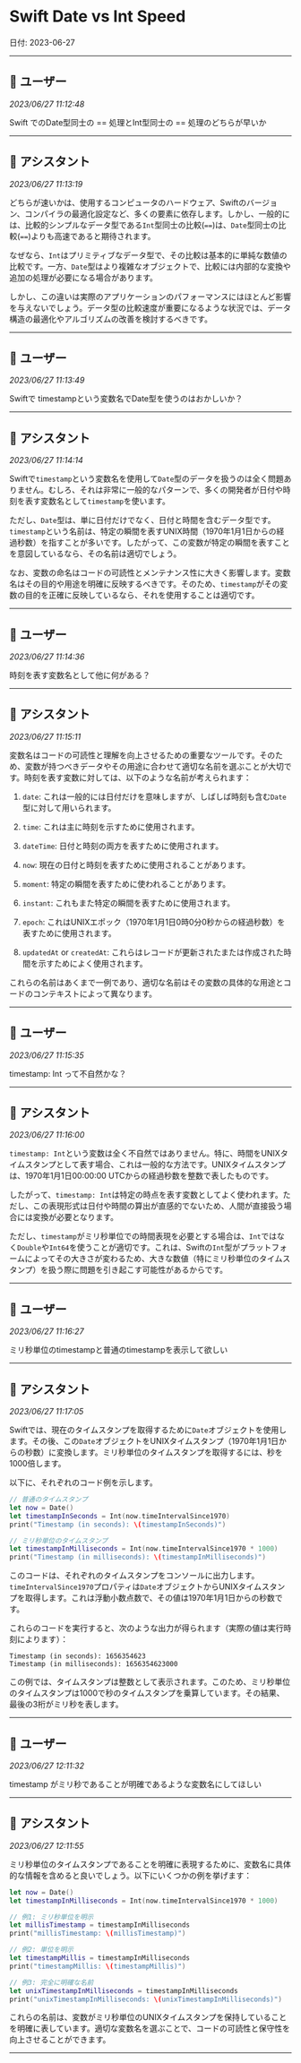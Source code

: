 # Swift Date vs Int Speed

日付: 2023-06-27

---

## 👤 ユーザー
*2023/06/27 11:12:48*

Swift でのDate型同士の == 処理とInt型同士の == 処理のどちらが早いか

---

## 🤖 アシスタント
*2023/06/27 11:13:19*

どちらが速いかは、使用するコンピュータのハードウェア、Swiftのバージョン、コンパイラの最適化設定など、多くの要素に依存します。しかし、一般的には、比較的シンプルなデータ型である`Int`型同士の比較(`==`)は、`Date`型同士の比較(`==`)よりも高速であると期待されます。

なぜなら、`Int`はプリミティブなデータ型で、その比較は基本的に単純な数値の比較です。一方、`Date`型はより複雑なオブジェクトで、比較には内部的な変換や追加の処理が必要になる場合があります。

しかし、この違いは実際のアプリケーションのパフォーマンスにはほとんど影響を与えないでしょう。データ型の比較速度が重要になるような状況では、データ構造の最適化やアルゴリズムの改善を検討するべきです。

---

## 👤 ユーザー
*2023/06/27 11:13:49*

Swiftで timestampという変数名でDate型を使うのはおかしいか？

---

## 🤖 アシスタント
*2023/06/27 11:14:14*

Swiftで`timestamp`という変数名を使用して`Date`型のデータを扱うのは全く問題ありません。むしろ、それは非常に一般的なパターンで、多くの開発者が日付や時刻を表す変数名として`timestamp`を使います。

ただし、`Date`型は、単に日付だけでなく、日付と時間を含むデータ型です。`timestamp`という名前は、特定の瞬間を表すUNIX時間（1970年1月1日からの経過秒数）を指すことが多いです。したがって、この変数が特定の瞬間を表すことを意図しているなら、その名前は適切でしょう。

なお、変数の命名はコードの可読性とメンテナンス性に大きく影響します。変数名はその目的や用途を明確に反映するべきです。そのため、`timestamp`がその変数の目的を正確に反映しているなら、それを使用することは適切です。

---

## 👤 ユーザー
*2023/06/27 11:14:36*

時刻を表す変数名として他に何がある？

---

## 🤖 アシスタント
*2023/06/27 11:15:11*

変数名はコードの可読性と理解を向上させるための重要なツールです。そのため、変数が持つべきデータやその用途に合わせて適切な名前を選ぶことが大切です。時刻を表す変数に対しては、以下のような名前が考えられます：

1. `date`: これは一般的には日付だけを意味しますが、しばしば時刻も含む`Date`型に対して用いられます。

2. `time`: これは主に時刻を示すために使用されます。

3. `dateTime`: 日付と時刻の両方を表すために使用されます。

4. `now`: 現在の日付と時刻を表すために使用されることがあります。

5. `moment`: 特定の瞬間を表すために使われることがあります。

6. `instant`: これもまた特定の瞬間を表すために使用されます。

7. `epoch`: これはUNIXエポック（1970年1月1日0時0分0秒からの経過秒数）を表すために使用されます。

8. `updatedAt` or `createdAt`: これらはレコードが更新されたまたは作成された時間を示すためによく使用されます。

これらの名前はあくまで一例であり、適切な名前はその変数の具体的な用途とコードのコンテキストによって異なります。

---

## 👤 ユーザー
*2023/06/27 11:15:35*

timestamp: Int って不自然かな？

---

## 🤖 アシスタント
*2023/06/27 11:16:00*

`timestamp: Int`という変数は全く不自然ではありません。特に、時間をUNIXタイムスタンプとして表す場合、これは一般的な方法です。UNIXタイムスタンプは、1970年1月1日00:00:00 UTCからの経過秒数を整数で表したものです。

したがって、`timestamp: Int`は特定の時点を表す変数としてよく使われます。ただし、この表現形式は日付や時間の算出が直感的でないため、人間が直接扱う場合には変換が必要となります。

ただし、`timestamp`がミリ秒単位での時間表現を必要とする場合は、`Int`ではなく`Double`や`Int64`を使うことが適切です。これは、Swiftの`Int`型がプラットフォームによってその大きさが変わるため、大きな数値（特にミリ秒単位のタイムスタンプ）を扱う際に問題を引き起こす可能性があるからです。

---

## 👤 ユーザー
*2023/06/27 11:16:27*

ミリ秒単位のtimestampと普通のtimestampを表示して欲しい

---

## 🤖 アシスタント
*2023/06/27 11:17:05*

Swiftでは、現在のタイムスタンプを取得するために`Date`オブジェクトを使用します。その後、この`Date`オブジェクトをUNIXタイムスタンプ（1970年1月1日からの秒数）に変換します。ミリ秒単位のタイムスタンプを取得するには、秒を1000倍します。

以下に、それぞれのコード例を示します。

```swift
// 普通のタイムスタンプ
let now = Date()
let timestampInSeconds = Int(now.timeIntervalSince1970)
print("Timestamp (in seconds): \(timestampInSeconds)")

// ミリ秒単位のタイムスタンプ
let timestampInMilliseconds = Int(now.timeIntervalSince1970 * 1000)
print("Timestamp (in milliseconds): \(timestampInMilliseconds)")
```

このコードは、それぞれのタイムスタンプをコンソールに出力します。`timeIntervalSince1970`プロパティは`Date`オブジェクトからUNIXタイムスタンプを取得します。これは浮動小数点数で、その値は1970年1月1日からの秒数です。

これらのコードを実行すると、次のような出力が得られます（実際の値は実行時刻によります）：

```
Timestamp (in seconds): 1656354623
Timestamp (in milliseconds): 1656354623000
```

この例では、タイムスタンプは整数として表示されます。このため、ミリ秒単位のタイムスタンプは1000で秒のタイムスタンプを乗算しています。その結果、最後の3桁がミリ秒を表します。

---

## 👤 ユーザー
*2023/06/27 12:11:32*

timestamp がミリ秒であることが明確であるような変数名にしてほしい

---

## 🤖 アシスタント
*2023/06/27 12:11:55*

ミリ秒単位のタイムスタンプであることを明確に表現するために、変数名に具体的な情報を含めると良いでしょう。以下にいくつかの例を挙げます：

```swift
let now = Date()
let timestampInMilliseconds = Int(now.timeIntervalSince1970 * 1000)

// 例1: ミリ秒単位を明示
let millisTimestamp = timestampInMilliseconds
print("millisTimestamp: \(millisTimestamp)")

// 例2: 単位を明示
let timestampMillis = timestampInMilliseconds
print("timestampMillis: \(timestampMillis)")

// 例3: 完全に明確な名前
let unixTimestampInMilliseconds = timestampInMilliseconds
print("unixTimestampInMilliseconds: \(unixTimestampInMilliseconds)")
```

これらの名前は、変数がミリ秒単位のUNIXタイムスタンプを保持していることを明確に表しています。適切な変数名を選ぶことで、コードの可読性と保守性を向上させることができます。

---
